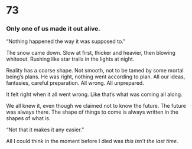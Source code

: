 # 73

### Only one of us made it out alive.

“Nothing happened the way it was supposed to.”

The snow came down. Slow at first, thicker and heavier, then blowing whiteout. Rushing like star trails in the lights at night.

Reality has a coarse shape. Not smooth, not to be tamed by some mortal being’s plans. He was right, nothing went according to plan. All our ideas, fantasies, careful preparation. All wrong. All unprepared. 

It felt right when it all went wrong. Like that’s what was coming all along.

We all knew it, even though we claimed not to know the future. The future was always there. The shape of things to come is always written in the shapes of what is. 

“Not that it makes it any easier.”

All I could think in the moment before I died was _this isn’t the last time_.